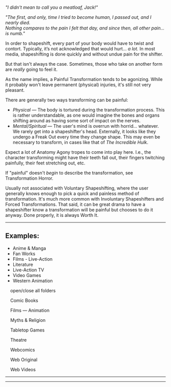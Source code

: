 _"I didn't mean to call you a meatloaf, Jack!"_

_"The first, and only, time I tried to become human, I passed out, and I nearly died.  
Nothing compares to the pain I felt that day, and since then, all other pain... is numb."_

In order to shapeshift, every part of your body would have to twist and contort. Typically, it’s not acknowledged that would hurt... _a lot._ In most media, shapeshifting is done quickly and without undue pain for the shifter.

But that isn't always the case. Sometimes, those who take on another form are _really_ going to feel it.

As the name implies, a Painful Transformation tends to be agonizing. While it probably won't leave permanent (physical) injuries, it's still not very pleasant.

There are generally two ways transforming can be painful:

-   _Physical_ — The body is tortured during the transformation process. This is rather understandable, as one would imagine the bones and organs shifting around as having some sort of impact on the nerves.
-   _Mental/Spiritual_ — The user's mind is overrun with horrid... whatever. We rarely get into a shapeshifter's head. Externally, it looks like they undergo a Freak Out every time they change shape. This may even be necessary to transform, in cases like that of _The Incredible Hulk_.

Expect a lot of Anatomy Agony tropes to come into play here. I.e., the character transforming might have their teeth fall out, their fingers twitching painfully, their feet stretching out, etc.

If "painful" doesn't _begin_ to describe the transformation, see Transformation Horror.

Usually not associated with Voluntary Shapeshifting, where the user generally knows enough to pick a quick and painless method of transformation. It's much more common with Involuntary Shapeshifters and Forced Transformations. That said, it can be great drama to have a shapeshifter know a transformation will be painful but chooses to do it anyway. Done properly, it is always Worth It.

___

## Examples:

-   Anime & Manga
-   Fan Works
-   Films - Live-Action
-   Literature
-   Live-Action TV
-   Video Games
-   Western Animation

    open/close all folders 

    Comic Books 

    Films — Animation 

    Myths & Religion 

    Tabletop Games 

    Theatre 

    Webcomics 

    Web Original 

    Web Videos 

___

___